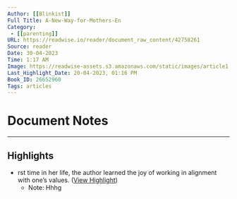 ```yaml
---
Author: [[Blinkist]]
Full Title: A-New-Way-for-Mothers-En
Category: 
 - [[parenting]] 
URL: https://readwise.io/reader/document_raw_content/42758261
Source: reader
Date: 30-04-2023
Time: 1:17 AM
Image: https://readwise-assets.s3.amazonaws.com/static/images/article1.be68295a7e40.png
Last_Highlight_Date: 20-04-2023, 01:16 PM
Book_ID: 26652960
Tags: articles
---
```


# Document Notes

---

## Highlights
- rst time in her life, the author learned the joy of working in alignment with one’s values. ([View Highlight](https://read.readwise.io/read/01gyfcyret5n2p8e9fth2f0fw9))
    - Note: Hhhg
